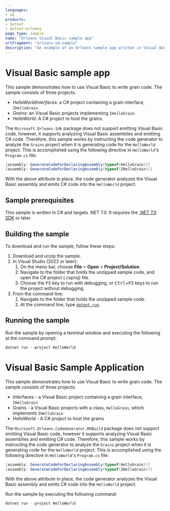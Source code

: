 ```yaml
---
languages:
- vb
products:
- dotnet
- dotnet-orleans
page_type: sample
name: "Orleans Visual Basic sample app"
urlFragment: "orleans-vb-sample"
description: "An example of an Orleans sample app written in Visual Basic."
---
```


# Visual Basic sample app

This sample demonstrates how to use Visual Basic to write grain code. The sample consists of three projects:

* _HelloWorldInterfaces_: a C# project containing a grain interface, `IHelloGrain`.
* _Grains_: an Visual Basic projects implementing `IHelloGrain`.
* _HelloWorld_: A C# project to host the grains.

The `Microsoft.Orleans.Sdk` package does not support emitting Visual Basic code, however, it supports analyzing Visual Basic assemblies and emitting C# code. Therefore, this sample works by instructing the code generator to analyze the `Grains` project when it is generating code for the `HelloWorld` project. This is accomplished using the following directive in `HelloWorld`'s `Program.cs` file:

```csharp
[assembly: GenerateCodeForDeclaringAssembly(typeof(HelloGrain))]
[assembly: GenerateCodeForDeclaringAssembly(typeof(IHelloGrain))]
```

With the above attribute in place, the code generator analyzes the Visual Basic assembly and emits C# code into the `HelloWorld` project.

## Sample prerequisites

This sample is written in C# and targets .NET 7.0. It requires the [.NET 7.0 SDK](https://dotnet.microsoft.com/download/dotnet/7.0) or later.

## Building the sample

To download and run the sample, follow these steps:

1. Download and unzip the sample.
2. In Visual Studio (2022 or later):
    1. On the menu bar, choose **File** > **Open** > **Project/Solution**.
    2. Navigate to the folder that holds the unzipped sample code, and open the C# project (.csproj) file.
    3. Choose the <kbd>F5</kbd> key to run with debugging, or <kbd>Ctrl</kbd>+<kbd>F5</kbd> keys to run the project without debugging.
3. From the command line:
   1. Navigate to the folder that holds the unzipped sample code.
   2. At the command line, type [`dotnet run`](https://docs.microsoft.com/dotnet/core/tools/dotnet-run).

## Running the sample

Run the sample by opening a terminal window and executing the following at the command prompt:

```dotnetcli
dotnet run --project HelloWorld
```


# Visual Basic Sample Application

This sample demonstrates how to use Visual Basic to write grain code. The sample consists of three projects:

* Interfaces - a Visual Basic project containing a grain interface, `IHelloGrain`
* Grains - a Visual Basic projects with a class, `HelloGrain`, which implements `IHelloGrain`
* HelloWorld - A C# project to host the grains

The `Microsoft.Orleans.CodeGenerator.MSBuild` package does not support emitting Visual Basic code, however it supports analyzing Visual Basic assemblies and emitting C# code.
Therefore, this sample works by instructing the code generator to analyze the `Grains` project when it is generating code for the `HelloWorld` project.
This is accomplished using the following directive in `HelloWorld`'s `Program.cs` file:

``` C#
[assembly: GenerateCodeForDeclaringAssembly(typeof(HelloGrain))]
[assembly: GenerateCodeForDeclaringAssembly(typeof(IHelloGrain))]
```

With the above attribute in place, the code generator analyzes the Visual Basic assembly and emits C# code into the `HelloWorld` project.

Run the sample by executing the following command:

``` powershell
dotnet run --project HelloWorld
```